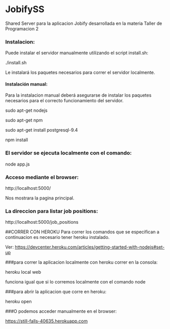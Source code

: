 # JobifySS
Shared Server para la aplicacion Jobify desarrollada en la materia Taller de Programacion 2

### Instalacion:
Puede instalar el servidor manualmente utilizando el script install.sh:

./install.sh

Le instalará los paquetes necesarios para correr el servidor localmente.

#### Instalación manual:
Para la instalacion manual deberá asegurarse de instalar los paquetes necesarios para el correcto funcionamiento del servidor.

sudo apt-get nodejs

sudo apt-get npm

sudo apt-get install postgresql-9.4

npm install

### El servidor se ejecuta localmente con el comando:

node app.js

### Acceso mediante el browser:

http://localhost:5000/

Nos mostrara la pagina principal.

### La direccion para listar job positions:

http://localhost:5000/job_positions

##CORRER CON HEROKU
Para correr los comandos que se especifican a continuacion es necesario tener heroku instalado.

Ver: https://devcenter.heroku.com/articles/getting-started-with-nodejs#set-up

###para correr la aplicacion localmente con heroku correr en la consola:

heroku local web

funciona igual que si lo corremos localmente con el comando node 

###para abrir la aplicacion que corre en heroku:

heroku open

###O podemos acceder manualmente en el browser:

https://still-falls-40635.herokuapp.com



